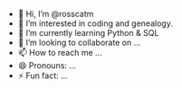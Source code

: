 - 👋 Hi, I’m @rosscatm
- 👀 I’m interested in coding and genealogy.
- 🌱 I’m currently learning Python & SQL
- 💞️ I’m looking to collaborate on ...
- 📫 How to reach me ...
- 😄 Pronouns: ...
- ⚡ Fun fact: ...

<!---
rosscatm/rosscatm is a ✨ special ✨ repository because its `README.md` (this file) appears on your GitHub profile.
You can click the Preview link to take a look at your changes.
--->
